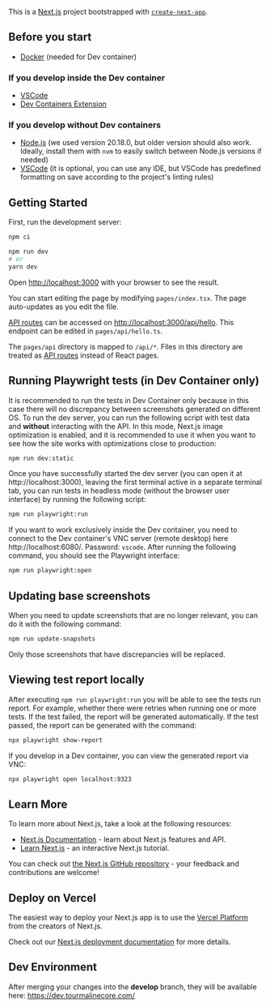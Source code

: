 This is a [Next.js](https://nextjs.org/) project bootstrapped with [`create-next-app`](https://github.com/vercel/next.js/tree/canary/packages/create-next-app).


## Before you start

- [Docker](https://www.docker.com/get-started/) (needed for Dev container)

### If you develop inside the Dev container
- [VSCode](https://code.visualstudio.com/)
- [Dev Containers Extension](https://marketplace.visualstudio.com/items?itemName=ms-vscode-remote.remote-containers)

### If you develop without Dev containers

- [Node.js](https://nodejs.org/en) (we used version 20.18.0, but older version should also work. Ideally, install them with `nvm` to easily switch between Node.js versions if needed)
- [VSCode](https://code.visualstudio.com/) (it is optional, you can use any IDE, but VSCode has predefined formatting on save according to the project's linting rules)

## Getting Started

First, run the development server:

```bash
npm ci 

npm run dev
# or
yarn dev
```

Open [http://localhost:3000](http://localhost:3000) with your browser to see the result.

You can start editing the page by modifying `pages/index.tsx`. The page auto-updates as you edit the file.

[API routes](https://nextjs.org/docs/api-routes/introduction) can be accessed on [http://localhost:3000/api/hello](http://localhost:3000/api/hello). This endpoint can be edited in `pages/api/hello.ts`.

The `pages/api` directory is mapped to `/api/*`. Files in this directory are treated as [API routes](https://nextjs.org/docs/api-routes/introduction) instead of React pages.

## Running Playwright tests (in Dev Container only)
 
It is recommended to run the tests in Dev Container only because in this case there will no discrepancy between screenshots generated on different OS.
To run the dev server, you can run the following script with test data and **without** interacting with the API. In this mode, Next.js image optimization is enabled, and it is recommended to use it when you want to see how the site works with optimizations close to production:

```bash
npm run dev:static
```

Once you have successfully started the dev server (you can open it at http://localhost:3000), leaving the first terminal active in a separate terminal tab, you can run tests in headless mode (without the browser user interface) by running the following script:

```bash
npm run playwright:run
```

If you want to work exclusively inside the Dev container, you need to connect to the Dev container's VNC server (remote desktop) here http://localhost:6080/. Password: `vscode`. After running the following command, you should see the Playwright interface:

```bash
npm run playwright:open
```

## Updating base screenshots

When you need to update screenshots that are no longer relevant, you can do it with the following command:

```bash
npm run update-snapshots
```

Only those screenshots that have discrepancies will be replaced.

## Viewing test report locally 

After executing `npm run playwright:run` you will be able to see the tests run report. For example, whether there were retries when running one or more tests. If the test failed, the report will be generated automatically. If the test passed, the report can be generated with the command:

```bash
npx playwright show-report
```

If you develop in a Dev container, you can view the generated report via VNC:

```bash
npx playwright open localhost:9323
```

## Learn More

To learn more about Next.js, take a look at the following resources:

- [Next.js Documentation](https://nextjs.org/docs) - learn about Next.js features and API.
- [Learn Next.js](https://nextjs.org/learn) - an interactive Next.js tutorial.

You can check out [the Next.js GitHub repository](https://github.com/vercel/next.js/) - your feedback and contributions are welcome!

## Deploy on Vercel

The easiest way to deploy your Next.js app is to use the [Vercel Platform](https://vercel.com/new?utm_medium=default-template&filter=next.js&utm_source=create-next-app&utm_campaign=create-next-app-readme) from the creators of Next.js.

Check out our [Next.js deployment documentation](https://nextjs.org/docs/deployment) for more details.

## Dev Environment

After merging your changes into the **develop** branch, they will be available here: https://dev.tourmalinecore.com/ 

